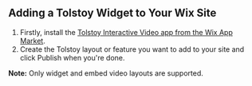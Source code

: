 ## Adding a Tolstoy Widget to Your Wix Site

1. Firstly, install the [Tolstoy Interactive Video app from the Wix App Market](https://www.wix.com/app-market/tolstoy-interactive-video?referral=search-result&appIndex=0&referralTag=Tolstoy&referralSectionName=search-result).
2. Create the Tolstoy layout or feature you want to add to your site and click Publish when you're done.

**Note:** Only widget and embed video layouts are supported.
